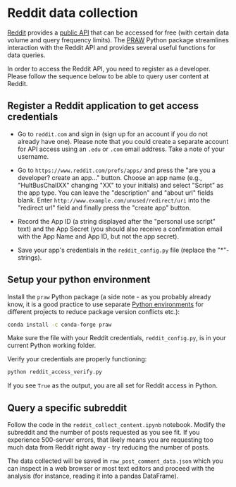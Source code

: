 # Reddit data collection

[Reddit](https://www.reddit.com/) provides a [public API](https://www.reddit.com/dev/api/) that can be accessed for free (with certain data volume and query frequency limits). The [PRAW](https://github.com/praw-dev/praw) Python package streamlines interaction with the Reddit API and provides several useful functions for data queries.

In order to access the Reddit API, you need to register as a developer. Please follow the sequence below to be able to query user content at Reddit.

## Register a Reddit application to get access credentials

- Go to `reddit.com` and sign in (sign up for an account if you do not already have one). Please note that you could create a separate account for API access using an `.edu` or `.com` email address. Take a note of your username.

- Go to `https://www.reddit.com/prefs/apps/` and press the "are you a developer? create an app..." button. Choose an app name (e.g., "HultBusChallXX" changing "XX" to your initials) and select "Script" as the app type. You can leave the "description" and "about url" fields blank. Enter `http://www.example.com/unused/redirect/uri` into the "redirect url" field and finally press the "create app" button.

- Record the App ID (a string displayed after the "personal use script" text) and the App Secret (you should also receive a confirmation email with the App Name and App ID, but not the app secret).

- Save your app's credentials in the `reddit_config.py` file (replace the "*"-strings).

## Setup your python environment

Install the `praw` Python package (a side note - as you probably already know, it is a good practice to use separate [Python environments](https://docs.conda.io/projects/conda/en/latest/user-guide/tasks/manage-environments.html) for different projects to reduce package version conflicts etc.):

```sh
conda install -c conda-forge praw
```

Make sure the file with your Reddit credentials, `reddit_config.py`, is in your current Python working folder.

Verify your credentials are properly functioning:

```sh
python reddit_access_verify.py
```

If you see `True` as the output, you are all set for Reddit access in Python.

## Query a specific subreddit

Follow the code in the `reddit_collect_content.ipynb` notebook. Modify the subreddit and the number of posts requested as you see fit. If you experience 500-server errors, that likely means you are requesting too much data from Reddit right away - try reducing the number of posts.

The data collected will be saved in `raw_post_comment_data.json` which you can inspect in a web browser or most text editors and proceed with the analysis (for instance, reading it into a pandas DataFrame).

